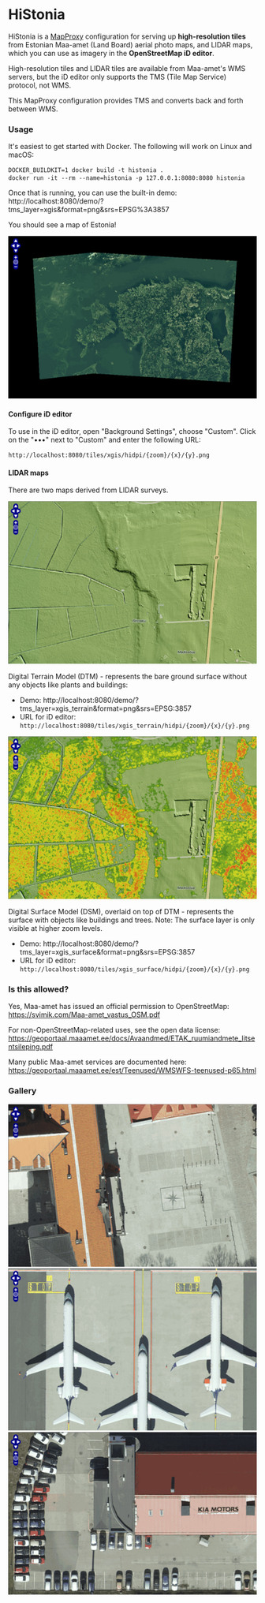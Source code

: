 HiStonia
========

HiStonia is a [MapProxy](https://mapproxy.org/) configuration for serving up
**high-resolution tiles** from Estonian Maa-amet (Land Board) aerial photo maps,
and LIDAR maps, which you can use as imagery in the **OpenStreetMap iD editor**.

High-resolution tiles and LIDAR tiles are available from Maa-amet's WMS servers,
but the iD editor only supports the TMS (Tile Map Service) protocol, not WMS.

This MapProxy configuration provides TMS and converts back and forth between WMS.

### Usage

It's easiest to get started with Docker. The following will work on Linux and macOS:

```shell
DOCKER_BUILDKIT=1 docker build -t histonia .
docker run -it --rm --name=histonia -p 127.0.0.1:8080:8080 histonia
```

Once that is running, you can use the built-in demo:
http://localhost:8080/demo/?tms_layer=xgis&format=png&srs=EPSG%3A3857

You should see a map of Estonia!

[<img src="https://raw.githubusercontent.com/intgr/static/master/histonia/histonia-demo-thumb.jpg">](https://raw.githubusercontent.com/intgr/static/master/histonia/histonia-demo.png)

#### Configure iD editor

To use in the iD editor, open "Background Settings", choose "Custom".
Click on the "•••" next to "Custom" and enter the following URL:
```
http://localhost:8080/tiles/xgis/hidpi/{zoom}/{x}/{y}.png
```

#### LIDAR maps

There are two maps derived from LIDAR surveys.

[<img src="https://raw.githubusercontent.com/intgr/static/master/histonia/histonia-terrain-01-thumb.jpg">](https://raw.githubusercontent.com/intgr/static/master/histonia/histonia-terrain-01.png)

Digital Terrain Model (DTM) - represents the bare ground surface without any
objects like plants and buildings:

* Demo: http://localhost:8080/demo/?tms_layer=xgis_terrain&format=png&srs=EPSG:3857
* URL for iD editor: `http://localhost:8080/tiles/xgis_terrain/hidpi/{zoom}/{x}/{y}.png`

[<img src="https://raw.githubusercontent.com/intgr/static/master/histonia/histonia-terrain-surface-01-thumb.jpg">](https://raw.githubusercontent.com/intgr/static/master/histonia/histonia-terrain-surface-01.png)

Digital Surface Model (DSM), overlaid on top of DTM - represents the surface
with objects like buildings and trees. Note: The surface layer is only visible
at higher zoom levels.

* Demo: http://localhost:8080/demo/?tms_layer=xgis_surface&format=png&srs=EPSG:3857
* URL for iD editor: `http://localhost:8080/tiles/xgis_surface/hidpi/{zoom}/{x}/{y}.png`

### Is this allowed?

Yes, Maa-amet has issued an official permission to OpenStreetMap:
https://svimik.com/Maa-amet_vastus_OSM.pdf

For non-OpenStreetMap-related uses, see the open data license:
https://geoportaal.maaamet.ee/docs/Avaandmed/ETAK_ruumiandmete_litsentsileping.pdf

Many public Maa-amet services are documented here:
https://geoportaal.maaamet.ee/est/Teenused/WMSWFS-teenused-p65.html

### Gallery

[<img src="https://raw.githubusercontent.com/intgr/static/master/histonia/histonia-01-thumb.jpg">](https://raw.githubusercontent.com/intgr/static/master/histonia/histonia-01.png)
[<img src="https://raw.githubusercontent.com/intgr/static/master/histonia/histonia-02-thumb.jpg">](https://raw.githubusercontent.com/intgr/static/master/histonia/histonia-02.png)
[<img src="https://raw.githubusercontent.com/intgr/static/master/histonia/histonia-03-thumb.jpg">](https://raw.githubusercontent.com/intgr/static/master/histonia/histonia-03.png)
